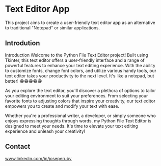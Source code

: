 # Text Editor App

This project aims to create a user-friendly text editor app as an alternative to traditional "Notepad" or similar applications.

## Introdution
Introduction
Welcome to the Python File Text Editor project! Built using Tkinter, this text editor offers a user-friendly interface and a range of powerful features 
to enhance your text editing experience. With the ability to customize fonts, change font colors, and utilize various handy tools, our text editor 
takes your productivity to the next level. It's like a notepad, but better! 😁😁😁😁😁

As you explore the text editor, you'll discover a plethora of options to tailor your editing environment to suit your preferences. 
From selecting your favorite fonts to adjusting colors that inspire your creativity, our text editor empowers you to create and modify your text with ease.

Whether you're a professional writer, a developer, or simply someone who enjoys expressing thoughts through words,
my Python File Text Editor is designed to meet your needs. It's time to elevate your text editing experience and unleash your creativity!

## Contact

www.linkedin.com/in/joseperuby
